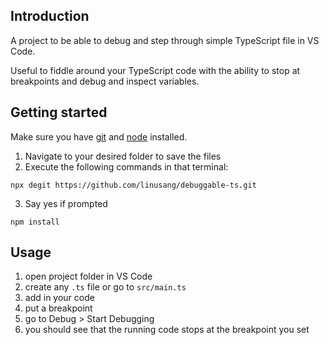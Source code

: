 ## Introduction

A project to be able to debug and step through simple TypeScript file in VS Code.

Useful to fiddle around your TypeScript code with the ability to stop at breakpoints and debug and inspect variables.

## Getting started

Make sure you have [git](https://git-scm.com/) and [node](https://nodejs.org/) installed.

1. Navigate to your desired folder to save the files
2. Execute the following commands in that terminal:

```
npx degit https://github.com/linusang/debuggable-ts.git
```

3. Say yes if prompted

```
npm install
```

## Usage

1. open project folder in VS Code
2. create any `.ts` file or go to `src/main.ts`
3. add in your code
4. put a breakpoint
5. go to Debug > Start Debugging
6. you should see that the running code stops at the breakpoint you set
